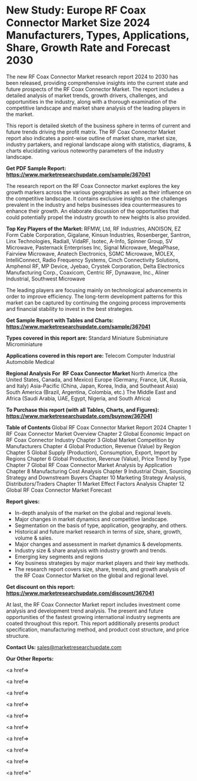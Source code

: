 # New Study: Europe RF Coax Connector Market Size 2024 Manufacturers, Types, Applications, Share, Growth Rate and Forecast 2030

The new RF Coax Connector Market research report 2024 to 2030 has been released, providing comprehensive insights into the current state and future prospects of the RF Coax Connector Market. The report includes a detailed analysis of market trends, growth drivers, challenges, and opportunities in the industry, along with a thorough examination of the competitive landscape and market share analysis of the leading players in the market.

This report is detailed sketch of the business sphere in terms of current and future trends driving the profit matrix. The RF Coax Connector Market report also indicates a point-wise outline of market share, market size, industry partakers, and regional landscape along with statistics, diagrams, &amp; charts elucidating various noteworthy parameters of the industry landscape.

<strong><b>Get PDF Sample Report: <a href=https://www.marketresearchupdate.com/sample/367041>https://www.marketresearchupdate.com/sample/367041</a></b></strong>

The research report on the RF Coax Connector market explores the key growth markers across the various geographies as well as their influence on the competitive landscape. It contains exclusive insights on the challenges prevalent in the industry and helps businesses idea countermeasures to enhance their growth. An elaborate discussion of the opportunities that could potentially propel the industry growth to new heights is also provided.

<strong><b>Top Key Players of the Market:
</b></strong>RFMW, Ltd‎, RF Industries, ANOISON, EZ Form Cable Corporation, Gigalane, Kinsun Industries, Rosenberger, Santron, Linx Technologies, Radiall, VidaRF, Isotec, A-Info, Spinner Group, SV Microwave, Pasternack Enterprises Inc, Signal Microwave, MegaPhase, Fairview Microwave, Anatech Electronics, SGMC Microwave, MOLEX, IntelliConnect, Radio Frequency Systems, Cinch Connectivity Solutions, Amphenol RF, MP Device, Jyebao, Crystek Corporation, Delta Electronics Manufacturing Corp., Coaxicom, Centric RF, Dynawave, Inc., Aliner Industrial, Southwest Microwave<strong><b>
</b></strong>

The leading players are focusing mainly on technological advancements in order to improve efficiency. The long-term development patterns for this market can be captured by continuing the ongoing process improvements and financial stability to invest in the best strategies.

<strong><b>Get Sample Report with Tables and Charts: <a href=https://www.marketresearchupdate.com/sample/367041>https://www.marketresearchupdate.com/sample/367041</a></b></strong>

<strong><b>Types covered in this report are:
</b></strong>Standard
Miniature
Subminiature
Microminiature<strong><b>
</b></strong>

<strong><b>Applications covered in this report are:
</b></strong>Telecom
Computer
Industrial
Automobile
Medical<strong><b>
</b></strong>

<strong><b>Regional Analysis For  RF Coax Connector Market</b></strong><strong><b>
</b></strong>North America (the United States, Canada, and Mexico)
Europe (Germany, France, UK, Russia, and Italy)
Asia-Pacific (China, Japan, Korea, India, and Southeast Asia)
South America (Brazil, Argentina, Colombia, etc.)
The Middle East and Africa (Saudi Arabia, UAE, Egypt, Nigeria, and South Africa)

<strong><b>To Purchase this report (with all Tables, Charts, and Figures): <a href=https://www.marketresearchupdate.com/buynow/367041>https://www.marketresearchupdate.com/buynow/367041</a></b></strong>

<strong><b>Table of Contents</b></strong><strong><b>
</b></strong>Global RF Coax Connector Market Report 2024
Chapter 1 RF Coax Connector Market Overview
Chapter 2 Global Economic Impact on RF Coax Connector Industry
Chapter 3 Global Market Competition by Manufacturers
Chapter 4 Global Production, Revenue (Value) by Region
Chapter 5 Global Supply (Production), Consumption, Export, Import by Regions
Chapter 6 Global Production, Revenue (Value), Price Trend by Type
Chapter 7 Global RF Coax Connector Market Analysis by Application
Chapter 8 Manufacturing Cost Analysis
Chapter 9 Industrial Chain, Sourcing Strategy and Downstream Buyers
Chapter 10 Marketing Strategy Analysis, Distributors/Traders
Chapter 11 Market Effect Factors Analysis
Chapter 12 Global RF Coax Connector Market Forecast

<strong><b>Report gives:</b></strong>

- In-depth analysis of the market on the global and regional levels.
- Major changes in market dynamics and competitive landscape.
- Segmentation on the basis of type, application, geography, and others.
- Historical and future market research in terms of size, share, growth, volume &amp; sales.
- Major changes and assessment in market dynamics &amp; developments.
- Industry size &amp; share analysis with industry growth and trends.
- Emerging key segments and regions
- Key business strategies by major market players and their key methods.
- The research report covers size, share, trends, and growth analysis of the RF Coax Connector Market on the global and regional level.

<strong><b>Get discount on this report: <a href=https://www.marketresearchupdate.com/discount/367041>https://www.marketresearchupdate.com/discount/367041</a></b></strong>

At last, the RF Coax Connector Market report includes investment come analysis and development trend analysis. The present and future opportunities of the fastest growing international industry segments are coated throughout this report. This report additionally presents product specification, manufacturing method, and product cost structure, and price structure.

<strong><b>Contact Us:
</b></strong>sales@marketresearchupdate.com

<strong>Our Other Reports:</strong>

<a href=></a>

<a href=></a>

<a href=></a>

<a href=></a>

<a href=></a>

<a href=></a>

<a href=></a>

<a href=></a>

<a href=></a>

<a href=></a>"
